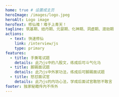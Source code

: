 ```yaml
---
home: true # 设置成主页
heroImage: /images/logo.jpeg
heroAlt: Logo image
heroText: 修仙难！难于上青天！
tagline: 筑基期、结丹期、元婴期、化神期、洞虚期、渡劫期
actions:
  - text: 快速修仙
    link: /interview/js
    type: primary
features:
  - title: 手撕笔试题
    details: 此乃js中的八股文，练成后可斗气化马
  - title: 脚踢面试题
    details: 此乃js中外家功法，练成后可脚踢面试题
  - title: 怒怼面试官
    details: 此乃js的内功心法，学成后面试官敢怒不敢言
footer: 独家秘籍传内不传外
---
```


